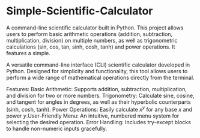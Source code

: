 # Simple-Scientific-Calculator
A command-line scientific calculator built in Python. This project allows users to perform basic arithmetic operations (addition, subtraction, multiplication, division) on multiple numbers, as well as trigonometric calculations (sin, cos, tan, sinh, cosh, tanh) and power operations. It features a simple.

A versatile command-line interface (CLI) scientific calculator developed in Python. Designed for simplicity and functionality, this tool allows users to perform a wide range of mathematical operations directly from the terminal.  

Features: 
Basic Arithmetic: Supports addition, subtraction, multiplication, and division for two or more numbers.
Trigonometry: Calculate sine, cosine, and tangent for angles in degrees, as well as their hyperbolic counterparts (sinh, cosh, tanh).
Power Operations: Easily calculate $x^y$ for any base $x$ and power $y$.User-Friendly 
Menu: An intuitive, numbered menu system for selecting the desired operation.
Error Handling: Includes try-except blocks to handle non-numeric inputs gracefully.
